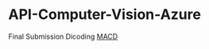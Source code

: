 # API-Computer-Vision-Azure
Final Submission Dicoding [MACD](https://www.dicoding.com/academies/83)
